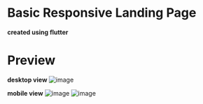 # Basic Responsive Landing Page
**created using flutter**

# Preview
**desktop view**
![image](https://user-images.githubusercontent.com/104254722/218315447-21356700-18d9-4acc-bd87-b942911188cc.png)

**mobile view**
![image](https://user-images.githubusercontent.com/104254722/218315538-fbc613ca-184a-4b32-8102-0784a9b4d094.png)
![image](https://user-images.githubusercontent.com/104254722/218315551-bcbe48ea-d1b1-47e5-a01e-cd033ade2e5e.png)
